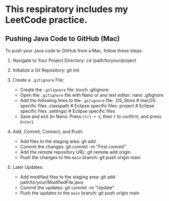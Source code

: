 # This respiratory includes my LeetCode practice. 

## Pushing Java Code to GitHub (Mac)

To push your Java code to GitHub from a Mac, follow these steps:

1. Navigate to Your Project Directory:
   cd /path/to/your/project

2. Initialize a Git Repository:
   git init

3. Create a `.gitignore` File:
   - Create the `.gitignore` file:
     touch .gitignore
   - Open the `.gitignore` file with Nano or any text editor:
     nano .gitignore
   - Add the following lines to the `.gitignore` file:
     .DS_Store          # macOS specific files
     .classpath         # Eclipse specific files
     .project           # Eclipse specific files
     .settings/         # Eclipse specific files
   - Save and exit (in Nano: Press `Ctrl + X`, then `Y` to confirm, and press `Enter`).

4. Add, Commit, Connect, and Push:
   - Add files to the staging area:
     git add .
   - Commit the changes:
     git commit -m "First commit"
   - Add the remote repository URL:
     git remote add origin <remote repository URL>
   - Push the changes to the `main` branch:
     git push origin main

5. Later Updates:
   - Add modified files to the staging area:
     git add path/to/your/ModifiedFile.java
   - Commit the updates:
     git commit -m "Update"
   - Push the updates to the `main` branch:
     git push origin main
